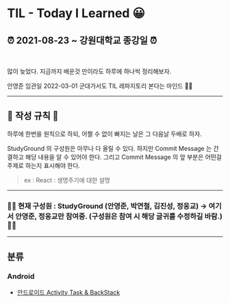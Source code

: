# **TIL - Today I Learned 😀**

## **⏰ 2021-08-23 ~ 강원대학교 종강일 ⏰**

<br>

많이 늦었다. 지금까지 배운것 만이라도 하루에 하나씩 정리해보자.

안영준 임관일 2022-03-01 군대가서도 TIL 레파지토리 본다는 마인드 👨‍✈️

---

## 📌 작성 규칙 📌

하루에 한번을 원칙으로 하되, 어쩔 수 없이 빠지는 날은 그 다음날 두배로 하자.

StudyGround 의 구성원은 아무나 다 올릴 수 있다. 하지만 Commit Message 는 간결하고 해당 내용을 알 수 있어야 한다. 그리고 Commit Message 의 앞 부분은 어떤걸 주제로 하는지 표시해야 한다.

> ex : React : 생명주기에 대한 설명

---

### 🙆‍♀️ 현재 구성원 : StudyGround (안영준, 박연철, 김진성, 정웅교) -> 여기서 안영준, 정웅교만 참여중. (구성원은 참여 시 해당 글귀를 수정하길 바람.) 🙆‍♂️

---

## 분류

### Android

- [안드로이드 Activity Task & BackStack](https://github.com/KCSGround/TIL/blob/master/Android/Android-Task-BackStack.md)
